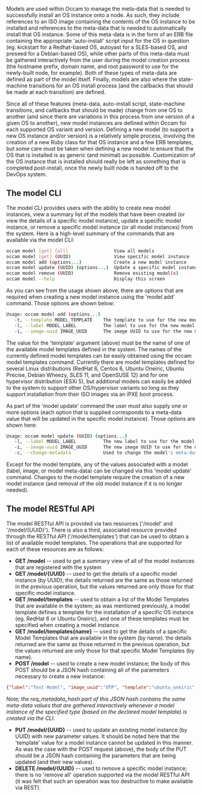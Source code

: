 Models are used within Occam to manage the meta-data that is needed to successfully install an OS instance onto a node.  As such, they include references to an ISO image containing the contents of the OS instance to be installed and references to the meta-data that is needed to automatically install that OS instance.  Some of this meta-data is in the form of an ERB file containing  the appropriate 'auto-install' script input for the OS in question (eg. kickstart for a Redhat-based OS, autoyast for a SLES-based OS, and preseed for a Debian-based OS), while other parts of this meta-data must be gathered interactively from the user during the model creation process (the hostname prefix, domain name, and root password to use for the newly-built node, for example).  Both of these types of meta-data are defined as part of the model itself.  Finally, models  are also where the state-machine transitions for an OS install process (and the callbacks that should be made at each transition) are defined.

Since all of these features (meta-data, auto-install script, state-machine transitions, and callbacks that should be made) change from one OS to another (and since there are variations in this process from one version of a given OS to another), new model instances are defined within Occam for each supported OS variant and version.  Defining a new model (to support a new OS instance and/or version) is a relatively simple process, involving the creation of a new Ruby class for that OS instance and a few ERB templates, but some care must be taken when defining a new model to ensure that the OS that is installed is as generic (and minimal) as possible.  Customization of the OS instance that is installed should really be left as something that is completed post-install, once the newly built node is handed off to the DevOps system.

## The model CLI

The model CLI provides users with the ability to create new model instances, view a summary list of the models that have been created (or view the details of a specific model instance), update a specific model instance, or remove a specific model instance (or all model instances) from the system.  Here is a high-level summary of the commands that are available via the model CLI:
```bash
occam model [get] [all]                 View all models
occam model [get] (UUID)                View specific model instance
occam model add (options...)            Create a new model instance
occam model update (UUID) (options...)  Update a specific model instance
occam model remove (UUID)               Remove existing model(s)
occam model --help                      Display this screen
```
As you can see from the usage shown above, there are options that are required when creating a new model instance using the 'model add' command.  Those options are shown below:
```bash
Usage: occam model add (options...)
   -t, --template MODEL_TEMPLATE    The template to use for the new model.
   -l, --label MODEL_LABEL          The label to use for the new model.
   -i, --image-uuid IMAGE_UUID      The image UUID to use for the new model.
```
The value for the 'template' argument (above) must be the name of one of the available model templates defined in the system.  The names of the currently defined model templates can be easily obtained using the  occam model templates command.  Currently there are model templates defined for several Linux distributions (RedHat 6, Centos 6, Ubuntu Oneiric, Ubuntu Precise, Debian Wheezy, SLES 11, and OpenSUSE 12) and for one hypervisor distribution (ESXi 5), but additional models can easily be added to the system to support other OS/hypervisor variants so long as they support installation from their ISO images via an iPXE boot process.

As part of the 'model update' command the user must also supply one or more options (each option that is supplied corresponds to a meta-data value that will be updated in the specific model instance).  Those options are shown here:
```bash
Usage: occam model update (UUID) (options...)
   -l, --label MODEL_LABEL          The new label to use for the model.
   -i, --image-uuid IMAGE_UUID      The new image UUID to use for the model.
   -c, --change-metadata            Used to change the model's meta-data
```
Except for the model template, any of the values associated with a model (label, image, or model meta-data) can be changed via this 'model update' command.  Changes to the model template require the creation of a new model instance (and removal of the old model instance if it is no longer needed).

## The model RESTful API

The model RESTful API is provided via two resources ('/model' and '/model/{UUID}').  There is also a third, associated resource provided through the RESTful API ('/model/templates') that can be used to obtain a list of available model templates.  The operations that are supported for each of these resources are as follows:

* **GET /model** -- used to get a summary view of all of the model instances that are registered with the system
* **GET /model/{UUID}** -- used to get the details of a specific model instance (by UUID); the details returned are the same as those returned in the previous operation, but the values returned are only those for that specific model instance.
* **GET /model/templates** -- used to obtain a list of the Model Templates that are available in the system; as was mentioned previously, a model template defines a template for the installation of a specific OS instance (eg. RedHat 6 or Ubuntu Oneiric), and one of these templates must be specified when creating a model instance.
* **GET /model/templates{name}** -- used to get the details of a specific Model Templates that are available in the system (by name). the details returned are the same as those returned in the previous operation, but the values returned are only those for that specific Model Templates (by name).
* **POST /model** -- used to create a new model instance; the body of this POST should be a JSON hash containing all of the parameters necessary to create a new instance:
```json
{"label":"Test Model", "image_uuid":"OTP", "template":"ubuntu_oneiric", "req_metadata_hash":{"hostname_prefix":"test","domainname":"testdomain.com","root_password":"test4321"}}
```
*Note; the req_metadata_hash part of this JSON hash contains the same meta-data values that are gathered interactively whenever a model instance of the specified type (based on the declared model template) is created via the CLI.*
* **PUT /model/{UUID}** -- used to update an existing model instance (by UUID) with new parameter values. It should be noted here that the 'template' value for a model instance cannot be updated in this manner. As was the case with the POST request (above), the body of the PUT should be a JSON hash containing the parameters that are being updated (and their new values).
* **DELETE /model/{UUID}** -- used to remove a specific model instance; there is no 'remove all' operation supported via the model RESTful API (it was felt that such an operation was too destructive to make available via REST).
